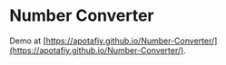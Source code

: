 # Number Converter

Demo at [https://apotafiy.github.io/Number-Converter/](https://apotafiy.github.io/Number-Converter/).
